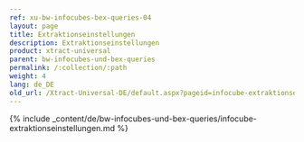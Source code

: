 ```yaml
---
ref: xu-bw-infocubes-bex-queries-04
layout: page
title: Extraktionseinstellungen
description: Extraktionseinstellungen
product: xtract-universal
parent: bw-infocubes-und-bex-queries
permalink: /:collection/:path
weight: 4	
lang: de_DE
old_url: /Xtract-Universal-DE/default.aspx?pageid=infocube-extraktionseinstellungen
---
```

{% include _content/de/bw-infocubes-und-bex-queries/infocube-extraktionseinstellungen.md %}


